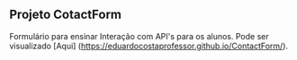 ## Projeto CotactForm

Formulário para ensinar Interação com API's para os alunos. Pode ser visualizado [Aqui] (https://eduardocostaprofessor.github.io/ContactForm/).